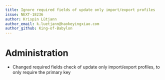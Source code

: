 ```yaml
---
title: Ignore required fields of update only import/export profiles
issue: NEXT-18236
author: Krispin Lütjann
author_email: k.luetjann@haokeyingxiao.com 
author_github: King-of-Babylon
---
```

# Administration
* Changed required fields check of update only import/export profiles, to only require the primary key
